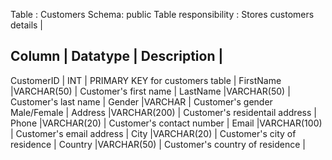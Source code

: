  Table : Customers Schema: public Table responsibility : Stores customers details |

Column     | Datatype       | Description                                                      |
----------------------------------------------------------------------------------------------
CustomerID |  INT           | PRIMARY KEY for customers table                                  |
FirstName  |VARCHAR(50)     | Customer's first name                                            |
LastName   |VARCHAR(50)     | Customer's last name                                             |
Gender     |VARCHAR         | Customer's gender Male/Female                                    |
Address    |VARCHAR(200)    | Customer's residentail address                                   |
Phone      |VARCHAR(20)     | Customer's contact number                                        |
Email      |VARCHAR(100)    | Customer's email address                                         |
City       |VARCHAR(20)     | Customer's city of residence                                     |
Country    |VARCHAR(50)     | Customer's country of residence                                  |
